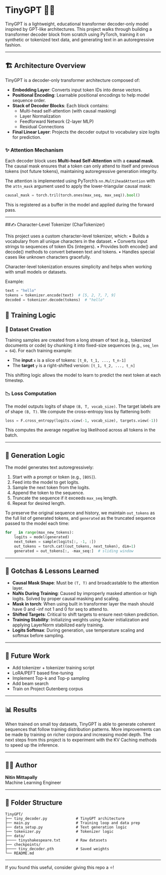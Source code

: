 # TinyGPT 🧠🔥

TinyGPT is a lightweight, educational transformer decoder-only model inspired by GPT-like architectures. This project walks through building a transformer decoder block from scratch using PyTorch, training it on synthetic or tokenized text data, and generating text in an autoregressive fashion.

---

## 🏗️ Architecture Overview

TinyGPT is a decoder-only transformer architecture composed of:

- **Embedding Layer**: Converts input token IDs into dense vectors.
- **Positional Encoding**: Learnable positional encodings to help model sequence order.
- **Stack of Decoder Blocks**: Each block contains:
  - Multi-head self-attention (with causal masking)
  - Layer Normalization
  - Feedforward Network (2-layer MLP)
  - Residual Connections
- **Final Linear Layer**: Projects the decoder output to vocabulary size logits for prediction.

### ✨ Attention Mechanism
Each decoder block uses **Multi-head Self-Attention** with a **causal mask**. The causal mask ensures that a token can only attend to itself and previous tokens (not future tokens), maintaining autoregressive generation integrity.

The attention is implemented using PyTorch’s `nn.MultiheadAttention` with the `attn_mask` argument used to apply the lower-triangular causal mask:

```python
causal_mask = torch.tril(torch.ones(max_seq, max_seq)).bool()
```

This is registered as a buffer in the model and applied during the forward pass.

---

##✍️ Character-Level Tokenizer (CharTokenizer)

This project uses a custom character-level tokenizer, which:
	•	Builds a vocabulary from all unique characters in the dataset.
	•	Converts input strings to sequences of token IDs (integers).
	•	Provides both encode() and decode() methods to convert between text and tokens.
	•	Handles special cases like unknown characters gracefully.

Character-level tokenization ensures simplicity and helps when working with small models or datasets.

Example:
```python
text = "hello"
tokens = tokenizer.encode(text)  # [5, 2, 7, 7, 9]
decoded = tokenizer.decode(tokens)  # "hello"
```

## 🧪 Training Logic

### 🔄 Dataset Creation
Training samples are created from a long stream of text (e.g., tokenized documents or code) by chunking it into fixed-size sequences (e.g., `seq_len = 64`). For each training example:

- The **input** `x` is a slice of tokens: `[t_0, t_1, ..., t_n-1]`
- The **target** `y` is a right-shifted version: `[t_1, t_2, ..., t_n]`

This shifting logic allows the model to learn to predict the next token at each timestep.

### 📉 Loss Computation
The model outputs logits of shape `(B, T, vocab_size)`. The target labels are of shape `(B, T)`. We compute the cross-entropy loss by flattening both:

```python
loss = F.cross_entropy(logits.view(-1, vocab_size), targets.view(-1))
```

This computes the average negative log likelihood across all tokens in the batch.

---

## 🚀 Generation Logic

The model generates text autoregressively:

1. Start with a prompt or token (e.g., `[BOS]`).
2. Feed into the model to get logits.
3. Sample the next token from the logits.
4. Append the token to the sequence.
5. Truncate the sequence if it exceeds `max_seq` length.
6. Repeat for desired length.

To preserve the original sequence and history, we maintain `out_tokens` as the full list of generated tokens, and `generated` as the truncated sequence passed to the model each time:

```python
for _ in range(max_new_tokens):
    logits = model(generated)
    next_token = sample(logits[:, -1, :])
    out_tokens = torch.cat((out_tokens, next_token), dim=1)
    generated = out_tokens[:, -max_seq:]  # sliding window
```

---

## 🧠 Gotchas & Lessons Learned

- **Causal Mask Shape**: Must be `(T, T)` and broadcastable to the attention layer.
- **NaNs During Training**: Caused by improperly masked attention or high logits. Solved by proper causal masking and scaling.
- **Mask in torch**: When using built in transformer layer the mash should have 0 and -inf not 1 and 0 for seq to attend to.
- **Shifted Targets**: Critical to shift targets to ensure next-token prediction.
- **Training Stability**: Initializing weights using Xavier initialization and applying LayerNorm stabilized early training.
- **Logits Softmax**: During generation, use temperature scaling and softmax before sampling.

---

## 🧾 Future Work

- Add tokenizer + tokenizer training script
- LoRA/PEFT based fine-tuning
- Implement Top-k and Top-p sampling
- Add beam search
- Train on Project Gutenberg corpus

---

## 📊 Results

When trained on small toy datasets, TinyGPT is able to generate coherent sequences that follow training distribution patterns. More improvements can be made by training on richer corpora and increasing model depth. The next steps from this
project is to experiment with the KV Caching methods to speed up the inference. 

---

## 🧑‍💻 Author
**Nitin Mittapally**  
Machine Learning Engineer

---

## 📂 Folder Structure
```
TinyGPT/
├── tiny_decoder.py             # TinyGPT architecture
├── main.py                     # Training loop and data prep
├── data_setup.py               # Text generation logic
├── tokenizer.py                # Tokenizer logic
├── data/
├──── tinyshakespeare.txt       # Raw datasets
├── checkpoints/
├──── tiny_decoder.pth          # Saved weights
└── README.md
```

---

If you found this useful, consider giving this repo a ⭐!


